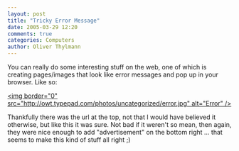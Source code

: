 ```yaml
---
layout: post
title: "Tricky Error Message"
date: 2005-03-29 12:20
comments: true
categories: Computers
author: Oliver Thylmann
---
```



You can really do some interesting stuff on the web, one of which is creating pages/images that look like error messages and pop up in your browser. Like so:

[&lt;img border=&quot;0&quot; src=&quot;http://owt.typepad.com/photos/uncategorized/error.jpg&quot; alt=&quot;Error&quot; /&gt;](http://owt.typepad.com/photos/uncategorized/error.jpg)

Thankfully there was the url at the top, not that I would have believed it otherwise, but like this it was sure. Not bad if it weren't so mean, then again, they were nice enough to add &quot;advertisement&quot; on the bottom right ... that seems to make this kind of stuff all right ;)


